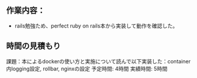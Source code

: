 ## 作業内容：
* rails勉強ため、perfect ruby on rails本から実装して動作を確認した。

## 時間の見積もり
課題：本によるdockerの使い方と実施について読んで以下実装した：container内logging設定, rollbar, nginxの設定
予定時間: 4時間
実績時間: 5時間
